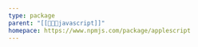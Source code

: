```yaml
---
type: package
parent: "[[👨🏻‍💻javascript]]"
homepace: https://www.npmjs.com/package/applescript
---
```

